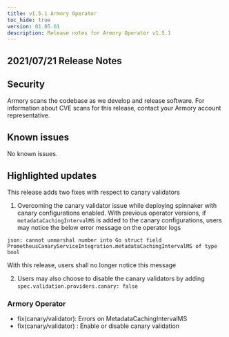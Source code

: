 ```yaml
---
title: v1.5.1 Armory Operator
toc_hide: true
version: 01.05.01
description: Release notes for Armory Operator v1.5.1
---
```


## 2021/07/21 Release Notes

## Security

Armory scans the codebase as we develop and release software. For information about CVE scans for this release, contact your Armory account representative.

## Known issues
No known issues.

## Highlighted updates

This release adds two fixes with respect to canary validators

1. Overcoming the canary validator issue while deploying spinnaker with canary configurations enabled. With previous operator versions, if `metadataCachingIntervalMS` is added to the canary configurations, users may notice the below error message on the operator logs

`json: cannot unmarshal number into Go struct field PrometheusCanaryServiceIntegration.metadataCachingIntervalMS of type bool`

With this release, users shall no longer notice this message

2. Users may also choose to disable the canary validators by adding `spec.validation.providers.canary: false`

### Armory Operator

* fix(canary/validator): Errors on MetadataCachingIntervalMS
* fix(canary/validator) : Enable or disable canary validation
